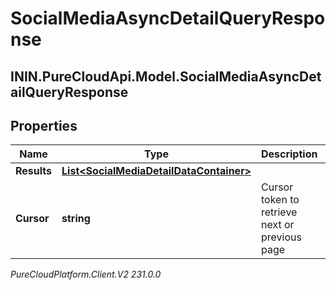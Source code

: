 # SocialMediaAsyncDetailQueryResponse

## ININ.PureCloudApi.Model.SocialMediaAsyncDetailQueryResponse

## Properties

|Name | Type | Description | Notes|
|------------ | ------------- | ------------- | -------------|
| **Results** | [**List&lt;SocialMediaDetailDataContainer&gt;**](SocialMediaDetailDataContainer) |  | [optional] |
| **Cursor** | **string** | Cursor token to retrieve next or previous page | [optional] |



_PureCloudPlatform.Client.V2 231.0.0_
